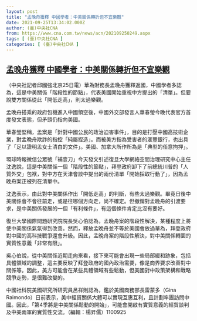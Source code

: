```yaml
---
layout: post
title: "孟晚舟獲釋 中國學者：中美關係轉折但不宜樂觀"
date: 2021-09-25T13:34:02.000Z
author: (臺)中央社CNA
from: https://www.cna.com.tw/news/acn/202109250249.aspx
tags: [ (臺)中央社CNA ]
categories: [ (臺)中央社CNA ]
---
```

<!--1632576842000-->
[孟晚舟獲釋 中國學者：中美關係轉折但不宜樂觀](https://www.cna.com.tw/news/acn/202109250249.aspx)
------

<div>
<div></div><div class="paragraph"><p>（中央社記者邱國強北京25日電）華為財務長孟晚舟獲釋返國，中國學者多認為，這是中美關係「階段性的節點」，代表美國開始重視中方提出的「清單」。但要說雙方關係從此「開低走高」，則太過樂觀。</p><p>孟晚舟搭乘的政府包機進入中國領空後，中國外交部發言人華春瑩今晚代表官方首度發文表態，但矛頭仍指向美國。</p><p>華春瑩堅稱，孟案是「針對中國公民的政治迫害事件」，目的是打壓中國高技術企業，對孟晚舟欺詐的指控「純屬捏造」。而被美方指為受害者的滙豐銀行，也出具了「足以證明孟女士清白的文件」。美國、加拿大所作所為是「典型的任意拘押」。</p><p>環球時報微信公眾號「補壹刀」今天發文引述復旦大學網絡空間治理研究中心主任沈逸說，這是中美關係一個「階段性的節點」，拜登政府卸下了前總統川普的「人質外交」包袱，對中方在天津會談中提出的兩份清單「開始採取行動了」，因為孟晚舟案正被列在清單中。</p><p>沈逸表示，由此對中美關係作出「開低走高」的判斷，有些太過樂觀。畢竟日後中美關係會不會往前走，或是往哪個方向走，尚不確定。但撤銷對孟晚舟的引渡要求，是中美關係發展的一個「有利條件」，有這個條件肯定比沒有要好。</p><p>復旦大學國際問題研究院院長吳心伯認為，孟晚舟案的階段性解決，某種程度上將使中美關係氣氛得到改善。然而，釋放孟晚舟並不等於美國會放過華為，拜登政府對中國的高科技戰爭還會升級。因此，孟晚舟案的階段性解決，對中美關係轉圜的實質性意義「非常有限」。</p><p>吳心伯說，從中美關係近期走向來看，接下來可能會出現一些局部緩和跡象，包括具體領域的調整，這主要反映了拜登政府的國內政治需要，像是商界要求改善對中關係等。因此，美方可能會在某些具體領域有些鬆動，但美國對中政策架構和戰略競爭走勢，是很難改變的。</p><p>中國社科院美國研究所研究員呂祥則認為，鑑於美國商務部長雷蒙多（Gina Raimondo）日前表示，美中經貿關係大體可以實現互惠互利，且計劃率團訪問中國。因此，「第4季將是中美關係鬆動的開始」，可能會開啟有實質意義的經貿談判及中美兩軍的實質性交流。（編輯：楊昇儒）1100925</p></div>
</div>
